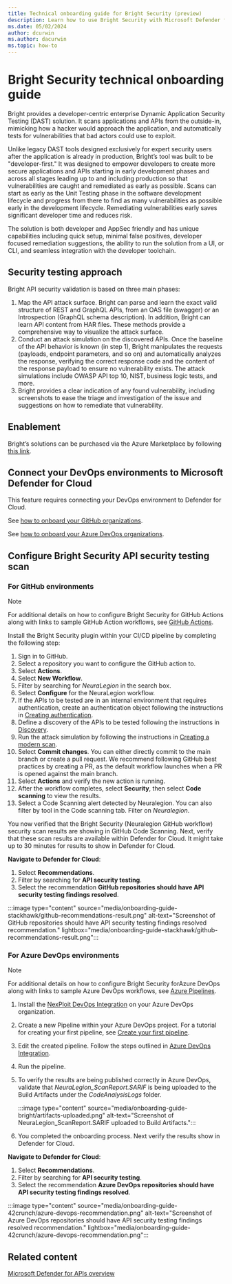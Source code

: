 ```yaml
---
title: Technical onboarding guide for Bright Security (preview)
description: Learn how to use Bright Security with Microsoft Defender for Cloud to enhance your application security testing.
ms.date: 05/02/2024
author: dcurwin
ms.author: dacurwin
ms.topic: how-to
---
```


# Bright Security technical onboarding guide

Bright provides a developer-centric enterprise Dynamic Application Security Testing (DAST) solution. It scans applications and APIs from the outside-in, mimicking how a hacker would approach the application, and automatically tests for vulnerabilities that bad actors could use to exploit.

Unlike legacy DAST tools designed exclusively for expert security users after the application is already in production, Bright’s tool was built to be "developer-first." It was designed to empower developers to create more secure applications and APIs starting in early development phases and across all stages leading up to and including production so that vulnerabilities are caught and remediated as early as possible. Scans can start as early as the Unit Testing phase in the software development lifecycle and progress from there to find as many vulnerabilities as possible early in the development lifecycle. Remediating vulnerabilities early saves significant developer time and reduces risk.

The solution is both developer and AppSec friendly and has unique capabilities including quick setup, minimal false positives, developer focused remediation suggestions, the ability to run the solution from a UI, or CLI, and seamless integration with the developer toolchain.

## Security testing approach

Bright API security validation is based on three main phases:

1. Map the API attack surface. Bright can parse and learn the exact valid structure of REST and GraphQL APIs, from an OAS file (swagger) or an Introspection (GraphQL schema description). In addition, Bright can learn API content from HAR files. These methods provide a comprehensive way to visualize the attack surface.
1. Conduct an attack simulation on the discovered APIs. Once the baseline of the API behavior is known (in step 1), Bright manipulates the requests (payloads, endpoint parameters, and so on) and automatically analyzes the response, verifying the correct response code and the content of the response payload to ensure no vulnerability exists. The attack simulations include OWASP API top 10, NIST, business logic tests, and more.
1. Bright provides a clear indication of any found vulnerability, including screenshots to ease the triage and investigation of the issue and suggestions on how to remediate that vulnerability.

## Enablement

Bright’s solutions can be purchased via the Azure Marketplace by following [this link](https://azuremarketplace.microsoft.com/marketplace/apps/brightsec.bright-dast?tab=Overview).

## Connect your DevOps environments to Microsoft Defender for Cloud

This feature requires connecting your DevOps environment to Defender for Cloud.

See [how to onboard your GitHub organizations](quickstart-onboard-github.md).

See [how to onboard your Azure DevOps organizations](quickstart-onboard-devops.md).

## Configure Bright Security API security testing scan

### For GitHub environments

> [!NOTE]
> For additional details on how to configure Bright Security for GitHub Actions along with links to sample GitHub Action workflows, see [GitHub Actions](https://docs.brightsec.com/docs/github-actions).

Install the Bright Security plugin within your CI/CD pipeline by completing the following step:

1. Sign in to GitHub.
1. Select a repository you want to configure the GitHub action to.
1. Select **Actions**.
1. Select **New Workflow**.
1. Filter by searching for *NeuraLegion* in the search box.
1. Select **Configure** for the NeuraLegion workflow.
1. If the APIs to be tested are in an internal environment that requires authentication, create an authentication object following the instructions in [Creating authentication](https://docs.brightsec.com/docs/creating-authentication).
1. Define a discovery of the APIs to be tested following the instructions in [Discovery](https://docs.brightsec.com/docs/discovery).
1. Run the attack simulation by following the instructions in [Creating a modern scan](https://docs.brightsec.com/docs/creating-a-modern-scan).
1. Select **Commit changes**. You can either directly commit to the main branch or create a pull request. We recommend following GitHub best practices by creating a PR, as the default workflow launches when a PR is opened against the main branch.
1. Select **Actions** and verify the new action is running.
1. After the workflow completes, select **Security**, then select **Code scanning** to view the results.
1. Select a Code Scanning alert detected by Neuralegion. You can also filter by tool in the Code scanning tab. Filter on *Neuralegion*.

You now verified that the Bright Security (Neuralegion GitHub workflow) security scan results are showing in GitHub Code Scanning. Next, verify that these scan results are available within Defender for Cloud. It might take up to 30 minutes for results to show in Defender for Cloud.

**Navigate to Defender for Cloud**:

1. Select **Recommendations**.
1. Filter by searching for **API security testing**.
1. Select the recommendation **GitHub repositories should have API security testing findings resolved**.

:::image type="content" source="media/onboarding-guide-stackhawk/github-recommendations-result.png" alt-text="Screenshot of GitHub repositories should have API security testing findings resolved recommendation." lightbox="media/onboarding-guide-stackhawk/github-recommendations-result.png":::

### For Azure DevOps environments

> [!NOTE]
> For additional details on how to configure Bright Security forAzure DevOps along with links to sample Azure DevOps workflows, see [Azure Pipelines](https://docs.brightsec.com/docs/azure-pipelines).

1. Install the [NexPloit DevOps Integration](https://marketplace.visualstudio.com/items?itemName=Neuralegion.nexploit) on your Azure DevOps organization.
1. Create a new Pipeline within your Azure DevOps project. For a tutorial for creating your first pipeline, see [Create your first pipeline](/azure/devops/pipelines/create-first-pipeline).
1. Edit the created pipeline. Follow the steps outlined in [Azure DevOps Integration](https://docs.brightsec.com/docs/azure-devops-integration).
1. Run the pipeline.
1. To verify the results are being published correctly in Azure DevOps, validate that *NeuraLegion_ScanReport.SARIF* is being uploaded to the Build Artifacts under the *CodeAnalysisLogs* folder.

    :::image type="content" source="media/onboarding-guide-bright/artifacts-uploaded.png" alt-text="Screenshot of NeuraLegion_ScanReport.SARIF uploaded to Build Artifacts.":::

1. You completed the onboarding process. Next verify the results show in Defender for Cloud.

**Navigate to Defender for Cloud**:

1. Select **Recommendations**.
1. Filter by searching for **API security testing**.
1. Select the recommendation **Azure DevOps repositories should have API security testing findings resolved**.

:::image type="content" source="media/onboarding-guide-42crunch/azure-devops-recommendation.png" alt-text="Screenshot of Azure DevOps repositories should have API security testing findings resolved recommendation." lightbox="media/onboarding-guide-42crunch/azure-devops-recommendation.png":::

## Related content

[Microsoft Defender for APIs overview](defender-for-apis-introduction.md)
